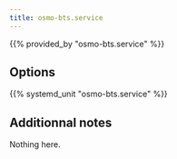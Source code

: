 ```yaml
---
title: osmo-bts.service
---
```


{{% provided_by "osmo-bts.service" %}}

## Options

{{% systemd_unit "osmo-bts.service" %}}

## Additionnal notes

Nothing here.